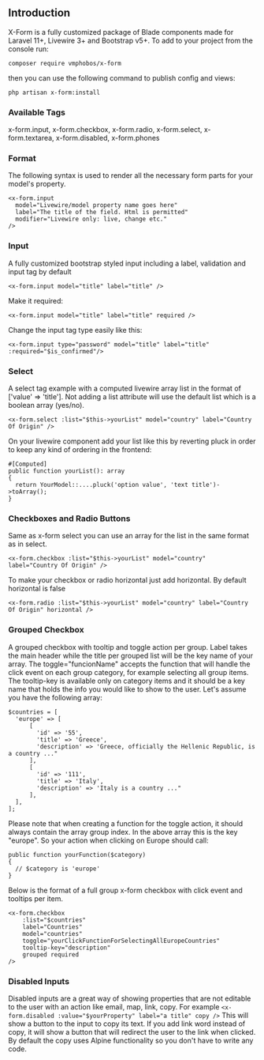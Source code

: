 ## Introduction

X-Form is a fully customized package of Blade components made for Laravel 11+, Livewire 3+ and Bootstrap v5+.
To add to your project from the console run:
```
composer require vmphobos/x-form
```
then you can use the following command to publish config and views:
```
php artisan x-form:install
```

### Available Tags
x-form.input, x-form.checkbox, x-form.radio, x-form.select, x-form.textarea, x-form.disabled, x-form.phones

### Format
The following syntax is used to render all the necessary form parts for your model's property.
```
<x-form.input
  model="Livewire/model property name goes here"
  label="The title of the field. Html is permitted"
  modifier="Livewire only: live, change etc."
/>
```

### Input
A fully customized bootstrap styled input including a label, validation and input tag by default
```
<x-form.input model="title" label="title" />
```
Make it required:
```
<x-form.input model="title" label="title" required />
```
Change the input tag type easily like this:
```
<x-form.input type="password" model="title" label="title" :required="$is_confirmed"/>
```

### Select
A select tag example with a computed livewire array list in the format of ['value' => 'title']. Not adding a list attribute will use the default list which is a boolean array (yes/no).
```
<x-form.select :list="$this->yourList" model="country" label="Country Of Origin" />
```
On your livewire component add your list like this by reverting pluck in order to keep any kind of ordering in the frontend:
```
#[Computed]
public function yourList(): array
{
  return YourModel::....pluck('option value', 'text title')->toArray();
}
```

### Checkboxes and Radio Buttons
Same as x-form select you can use an array for the list in the same format as in select.
```
<x-form.checkbox :list="$this->yourList" model="country" label="Country Of Origin" />
```
To make your checkbox or radio horizontal just add horizontal. By default horizontal is false
```
<x-form.radio :list="$this->yourList" model="country" label="Country Of Origin" horizontal />
```

### Grouped Checkbox
A grouped checkbox with tooltip and toggle action per group. Label takes the main header while the title per grouped list will be the key name of your array.
The toggle="funcionName" accepts the function that will handle the click event on each group category, for example selecting all group items.
The tooltip-key is available only on category items and it should be a key name that holds the info you would like to show to the user.
Let's assume you have the following array:
```
$countries = [
  'europe' => [
      [
        'id' => '55',
        'title' => 'Greece',
        'description' => 'Greece, officially the Hellenic Republic, is a country ..."
      ],
      [
        'id' => '111',
        'title' => 'Italy',
        'description' => 'Italy is a country ..."
      ],
  ],
];
```
Please note that when creating a function for the toggle action, it should always contain the array group index. In the above array this is the key "europe".
So your action when clicking on Europe should call:
```
public function yourFunction($category)
{
  // $category is 'europe'
}
```
Below is the format of a full group x-form checkbox with click event and tooltips per item.
```
<x-form.checkbox
    :list="$countries"
    label="Countries"
    model="countries"
    toggle="yourClickFunctionForSelectingAllEuropeCountries"
    tooltip-key="description"
    grouped required
/>
```

### Disabled Inputs
Disabled inputs are a great way of showing properties that are not editable to the user with an action like email, map, link, copy.
For example ```<x-form.disabled :value="$yourProperty" label="a title" copy />```
This will show a button to the input to copy its text. If you add link word instead of copy, it will show a button that will redirect the user to the link when clicked.
By default the copy uses Alpine functionality so you don't have to write any code.
